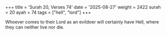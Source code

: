+++
title = 'Surah 20, Verses 74'
date = '2025-08-27'
weight = 2422
surah = 20
ayah = 74
tags = ["hell", "lord"]
+++

Whoever comes to their Lord as an evildoer will certainly have Hell, where they can neither live nor die.